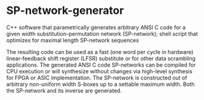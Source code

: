 # SP-network-generator
C++ software that parametrically generates arbitrary ANSI C code for a given width substitution-permutation network (SP-network); shell script that optimizes for maximal length SP-network sequences

The resulting code can be used as a fast (one word per cycle in hardware) linear-feedback shift register (LFSR) substitute or for other data scrambling applications. The generated ANSI C code SP-networks can be compiled for CPU execution or will synthesize without changes via high-level synthesis for FPGA or ASIC implementation.  The SP-network is constructed out of arbitrary non-uniform width S-boxes up to a settable maximum width.  Both the SP-network and its inverse are generated.
